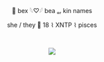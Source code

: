 <p align="center">
🍒 bex 𓆩♡𓆪  bea ₒᵣ kin names 
<p align="center">
she / they 🦈 18 ⌇ XNTP ⌇ pisces  
  
   ⠀⠀⠀ ⠀⠀ ⠀  ⠀⠀⠀ ⠀⠀ ⠀ ⠀⠀⠀      <p align="center">
   ![](https://komarev.com/ghpvc/?username=starrynightzz&color=781f34&style=flat&label=stars)
 </p>  ⠀
 
